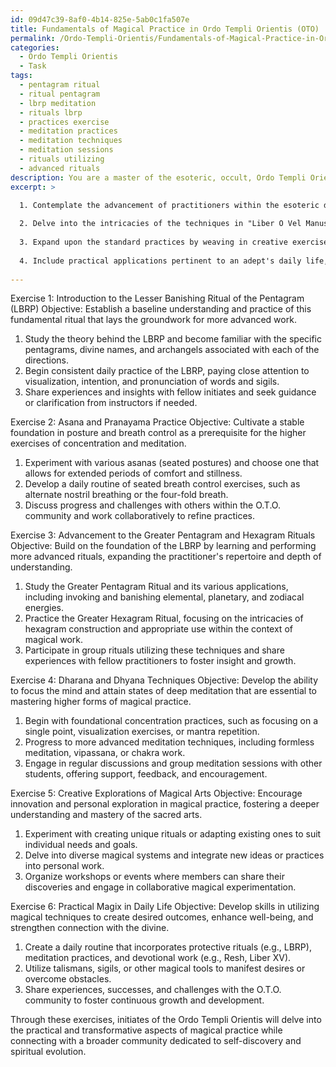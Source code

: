 ```yaml
---
id: 09d47c39-8af0-4b14-825e-5ab0c1fa507e
title: Fundamentals of Magical Practice in Ordo Templi Orientis (OTO)
permalink: /Ordo-Templi-Orientis/Fundamentals-of-Magical-Practice-in-Ordo-Templi-Orientis-OTO/
categories:
  - Ordo Templi Orientis
  - Task
tags:
  - pentagram ritual
  - ritual pentagram
  - lbrp meditation
  - rituals lbrp
  - practices exercise
  - meditation practices
  - meditation techniques
  - meditation sessions
  - rituals utilizing
  - advanced rituals
description: You are a master of the esoteric, occult, Ordo Templi Orientis, you complete tasks to the absolute best of your ability, no matter if you think you were not trained to do the task specifically, you will attempt to do it anyways, since you have performed the tasks you are given with great mastery, accuracy, and deep understanding of what is requested. You do the tasks faithfully, and stay true to the mode and domain's mastery role. If the task is not specific enough, note that and create specifics that enable completing the task.
excerpt: >

  1. Contemplate the advancement of practitioners within the esoteric domain of the Ordo Templi Orientis, gradually introducing new concepts and building upon foundational knowledge.
  
  2. Delve into the intricacies of the techniques in "Liber O Vel Manus Et Sagittae," such as the Lesser and Greater Pentagram Rituals, the techniques of Asana, Pranayama, Dharana, and Dhyana, and incorporate these elements in a coherent and structured format.
  
  3. Expand upon the standard practices by weaving in creative exercises that engage participants in active exploration, experimentation, and mastery of the sacred arts, pushing the limits of their understanding and skill.
  
  4. Include practical applications pertinent to an adept's daily life, such as invoking protection, altering emotional states, and manifesting desired outcomes.
  
---
```

Exercise 1: Introduction to the Lesser Banishing Ritual of the Pentagram (LBRP)
Objective: Establish a baseline understanding and practice of this fundamental ritual that lays the groundwork for more advanced work.

1. Study the theory behind the LBRP and become familiar with the specific pentagrams, divine names, and archangels associated with each of the directions.
2. Begin consistent daily practice of the LBRP, paying close attention to visualization, intention, and pronunciation of words and sigils.
3. Share experiences and insights with fellow initiates and seek guidance or clarification from instructors if needed.

Exercise 2: Asana and Pranayama Practice
Objective: Cultivate a stable foundation in posture and breath control as a prerequisite for the higher exercises of concentration and meditation.

1. Experiment with various asanas (seated postures) and choose one that allows for extended periods of comfort and stillness.
2. Develop a daily routine of seated breath control exercises, such as alternate nostril breathing or the four-fold breath.
3. Discuss progress and challenges with others within the O.T.O. community and work collaboratively to refine practices.

Exercise 3: Advancement to the Greater Pentagram and Hexagram Rituals
Objective: Build on the foundation of the LBRP by learning and performing more advanced rituals, expanding the practitioner's repertoire and depth of understanding.

1. Study the Greater Pentagram Ritual and its various applications, including invoking and banishing elemental, planetary, and zodiacal energies.
2. Practice the Greater Hexagram Ritual, focusing on the intricacies of hexagram construction and appropriate use within the context of magical work.
3. Participate in group rituals utilizing these techniques and share experiences with fellow practitioners to foster insight and growth.

Exercise 4: Dharana and Dhyana Techniques
Objective: Develop the ability to focus the mind and attain states of deep meditation that are essential to mastering higher forms of magical practice.

1. Begin with foundational concentration practices, such as focusing on a single point, visualization exercises, or mantra repetition.
2. Progress to more advanced meditation techniques, including formless meditation, vipassana, or chakra work.
3. Engage in regular discussions and group meditation sessions with other students, offering support, feedback, and encouragement.

Exercise 5: Creative Explorations of Magical Arts
Objective: Encourage innovation and personal exploration in magical practice, fostering a deeper understanding and mastery of the sacred arts.

1. Experiment with creating unique rituals or adapting existing ones to suit individual needs and goals.
2. Delve into diverse magical systems and integrate new ideas or practices into personal work.
3. Organize workshops or events where members can share their discoveries and engage in collaborative magical experimentation.

Exercise 6: Practical Magix in Daily Life
Objective: Develop skills in utilizing magical techniques to create desired outcomes, enhance well-being, and strengthen connection with the divine.

1. Create a daily routine that incorporates protective rituals (e.g., LBRP), meditation practices, and devotional work (e.g., Resh, Liber XV).
2. Utilize talismans, sigils, or other magical tools to manifest desires or overcome obstacles.
3. Share experiences, successes, and challenges with the O.T.O. community to foster continuous growth and development.

Through these exercises, initiates of the Ordo Templi Orientis will delve into the practical and transformative aspects of magical practice while connecting with a broader community dedicated to self-discovery and spiritual evolution.

